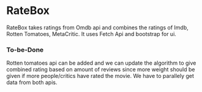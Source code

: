# RateBox
RateBox takes ratings from Omdb api and combines the ratings of Imdb, Rotten Tomatoes, MetaCritic.
It uses Fetch Api and bootstrap for ui.
### To-be-Done
Rotten tomatoes api can be added and we can update the algorithm to give combined rating based on amount of reviews since more weight should be given if more people/critics have rated the movie. We have to parallely get data from both apis.
